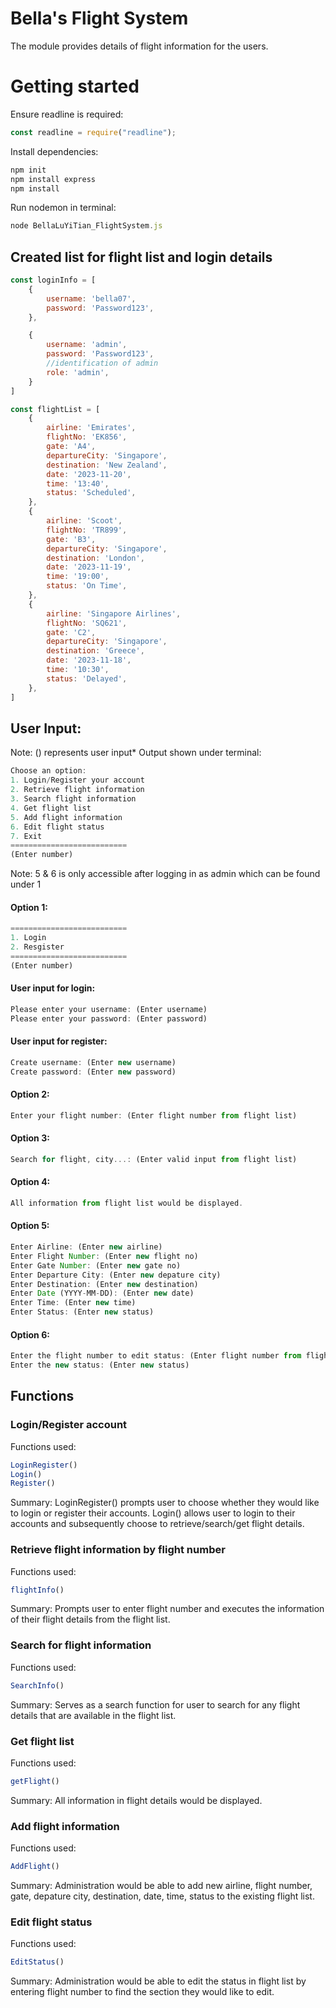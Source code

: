 # Bella's Flight System
The module provides details of flight information for the users.

# Getting started
Ensure readline is required:
```js
const readline = require("readline");
```

Install dependencies:
```js
npm init
npm install express
npm install
```

Run nodemon in terminal:
```js
node BellaLuYiTian_FlightSystem.js
```

## Created list for flight list and login details

```js
const loginInfo = [
    {
        username: 'bella07',
        password: 'Password123',
    },

    {
        username: 'admin',
        password: 'Password123',
        //identification of admin
        role: 'admin',
    }
]
```

```js
const flightList = [
    {
        airline: 'Emirates',
        flightNo: 'EK856',
        gate: 'A4',
        departureCity: 'Singapore',
        destination: 'New Zealand',
        date: '2023-11-20',
        time: '13:40',
        status: 'Scheduled',
    },
    {
        airline: 'Scoot',
        flightNo: 'TR899',
        gate: 'B3',
        departureCity: 'Singapore',
        destination: 'London',
        date: '2023-11-19',
        time: '19:00',
        status: 'On Time',
    },
    {
        airline: 'Singapore Airlines',
        flightNo: 'SQ621',
        gate: 'C2',
        departureCity: 'Singapore',
        destination: 'Greece',
        date: '2023-11-18',
        time: '10:30',
        status: 'Delayed',
    },
]
```
## User Input:
Note: () represents user input*
Output shown under terminal:

```js
Choose an option:
1. Login/Register your account
2. Retrieve flight information
3. Search flight information
4. Get flight list
5. Add flight information
6. Edit flight status
7. Exit
==========================
(Enter number)
```
Note: 5 & 6 is only accessible after logging in as admin which can be found under 1

#### Option 1:

```js
==========================
1. Login
2. Resgister
==========================
(Enter number)
```

#### User input for login:
```js
Please enter your username: (Enter username)
Please enter your password: (Enter password)
```

#### User input for register:
```js
Create username: (Enter new username)
Create password: (Enter new password)
```

#### Option 2:
```js
Enter your flight number: (Enter flight number from flight list)
```

#### Option 3:
```js
Search for flight, city...: (Enter valid input from flight list)
```

#### Option 4:
```js
All information from flight list would be displayed.
```

#### Option 5:
```js
Enter Airline: (Enter new airline)
Enter Flight Number: (Enter new flight no)
Enter Gate Number: (Enter new gate no)
Enter Departure City: (Enter new depature city)
Enter Destination: (Enter new destination)
Enter Date (YYYY-MM-DD): (Enter new date)
Enter Time: (Enter new time)
Enter Status: (Enter new status)
```

#### Option 6:
```js
Enter the flight number to edit status: (Enter flight number from flight list)
Enter the new status: (Enter new status)
```

## Functions
### Login/Register account
Functions used:
```js
LoginRegister()
Login()
Register()
```
Summary: LoginRegister() prompts user to choose whether they would like to login or register their accounts. Login() allows user to login to their accounts and subsequently choose to retrieve/search/get flight details.

### Retrieve flight information by flight number
Functions used:
```js
flightInfo()
```
Summary: Prompts user to enter flight number and executes the information of their flight details from the flight list.

### Search for flight information
Functions used:
```js
SearchInfo()
```
Summary: Serves as a search function for user to search for any flight details that are available in the flight list.

### Get flight list
Functions used:
```js
getFlight()
```
Summary: All information in flight details would be displayed.

### Add flight information
Functions used:
```js
AddFlight()
```
Summary: Administration would be able to add new airline, flight number, gate, depature city, destination, date, time, status to the existing flight list.

### Edit flight status
Functions used:
```js
EditStatus()
```
Summary: Administration would be able to edit the status in flight list by entering flight number to find the section they would like to edit.